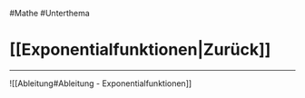 #Mathe #Unterthema 

# [[Exponentialfunktionen|Zurück]]

___

![[Ableitung#Ableitung - Exponentialfunktionen]]

